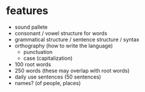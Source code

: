 # features
- sound pallete
- consonant / vowel structure for words
- grammatical structure / sentence structure / syntax
- orthography (how to write the language)
    - punctuation
    - case (capitalization)
- 100 root words
- 250 words (these may overlap with root words)
- daily use sentences (50 sentences)
- names? (of people, places)
